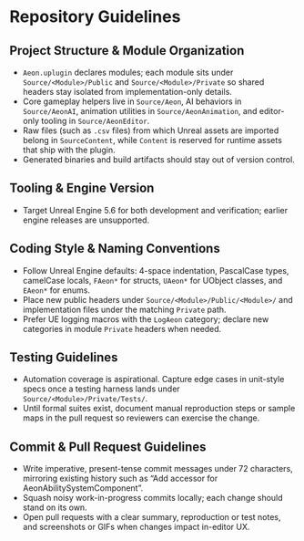 # Repository Guidelines

## Project Structure & Module Organization
- `Aeon.uplugin` declares modules; each module sits under `Source/<Module>/Public` and `Source/<Module>/Private` so shared headers stay isolated from implementation-only details.
- Core gameplay helpers live in `Source/Aeon`, AI behaviors in `Source/AeonAI`, animation utilities in `Source/AeonAnimation`, and editor-only tooling in `Source/AeonEditor`.
- Raw files (such as `.csv` files) from which Unreal assets are imported belong in `SourceContent`, while `Content` is reserved for runtime assets that ship with the plugin.
- Generated binaries and build artifacts should stay out of version control.

## Tooling & Engine Version
- Target Unreal Engine 5.6 for both development and verification; earlier engine releases are unsupported.

## Coding Style & Naming Conventions
- Follow Unreal Engine defaults: 4-space indentation, PascalCase types, camelCase locals, `FAeon*` for structs, `UAeon*` for UObject classes, and `EAeon*` for enums.
- Place new public headers under `Source/<Module>/Public/<Module>/` and implementation files under the matching `Private` path.
- Prefer UE logging macros with the `LogAeon` category; declare new categories in module `Private` headers when needed.

## Testing Guidelines
- Automation coverage is aspirational. Capture edge cases in unit-style specs once a testing harness lands under `Source/<Module>/Private/Tests/`.
- Until formal suites exist, document manual reproduction steps or sample maps in the pull request so reviewers can exercise the change.

## Commit & Pull Request Guidelines
- Write imperative, present-tense commit messages under 72 characters, mirroring existing history such as “Add accessor for AeonAbilitySystemComponent”.
- Squash noisy work-in-progress commits locally; each change should stand on its own.
- Open pull requests with a clear summary, reproduction or test notes, and screenshots or GIFs when changes impact in-editor UX.
